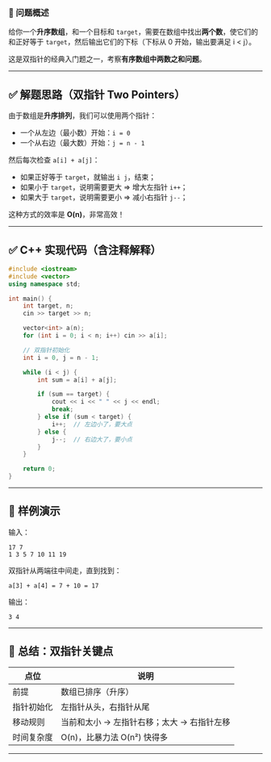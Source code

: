### 🧠 问题概述

给你一个**升序数组**，和一个目标和 `target`，需要在数组中找出**两个数**，使它们的和正好等于 `target`，然后输出它们的下标（下标从 0 开始，输出要满足 i < j）。

这是双指针的经典入门题之一，考察**有序数组中两数之和问题**。

---

## ✅ 解题思路（双指针 Two Pointers）

由于数组是**升序排列**，我们可以使用两个指针：

* 一个从左边（最小数）开始：`i = 0`
* 一个从右边（最大数）开始：`j = n - 1`

然后每次检查 `a[i] + a[j]`：

* 如果正好等于 `target`，就输出 `i j`，结束；
* 如果小于 `target`，说明需要更大 ⇒ 增大左指针 `i++`；
* 如果大于 `target`，说明需要更小 ⇒ 减小右指针 `j--`；

这种方式的效率是 **O(n)**，非常高效！

---

## ✅ C++ 实现代码（含注释解释）

```cpp
#include <iostream>
#include <vector>
using namespace std;

int main() {
    int target, n;
    cin >> target >> n;

    vector<int> a(n);
    for (int i = 0; i < n; i++) cin >> a[i];

    // 双指针初始化
    int i = 0, j = n - 1;

    while (i < j) {
        int sum = a[i] + a[j];

        if (sum == target) {
            cout << i << " " << j << endl;
            break;
        } else if (sum < target) {
            i++;  // 左边小了，要大点
        } else {
            j--;  // 右边大了，要小点
        }
    }

    return 0;
}
```

---

## 🧪 样例演示

输入：

```
17 7
1 3 5 7 10 11 19
```

双指针从两端往中间走，直到找到：

```
a[3] + a[4] = 7 + 10 = 17
```

输出：

```
3 4
```

---

## 📌 总结：双指针关键点

| 点位    | 说明                       |
| ----- | ------------------------ |
| 前提    | 数组已排序（升序）                |
| 指针初始化 | 左指针从头，右指针从尾              |
| 移动规则  | 当前和太小 → 左指针右移；太大 → 右指针左移 |
| 时间复杂度 | O(n)，比暴力法 O(n²) 快得多      |

---

